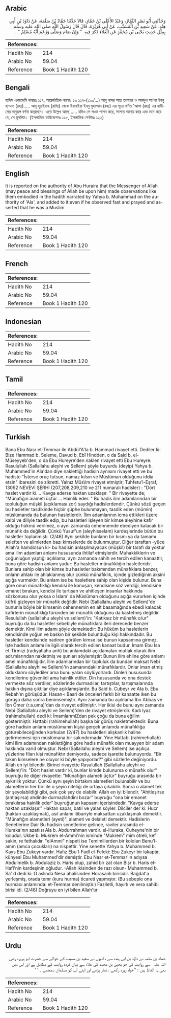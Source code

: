 ## Arabic


<div dir="rtl" lang="ar" style={{fontSize:'larger',backgroundColor:'#f8f9fa',padding:20}}>
وَحَدَّثَنِي أَبُو نَصْرٍ التَّمَّارُ، وَعَبْدُ الأَعْلَى بْنُ حَمَّادٍ، قَالاَ حَدَّثَنَا حَمَّادُ بْنُ سَلَمَةَ، عَنْ دَاوُدَ بْنِ أَبِي هِنْدٍ، عَنْ سَعِيدِ بْنِ الْمُسَيَّبِ، عَنْ أَبِي هُرَيْرَةَ، قَالَ قَالَ رَسُولُ اللَّهِ صلى الله عليه وسلم بِمِثْلِ حَدِيثِ يَحْيَى بْنِ مُحَمَّدٍ عَنِ الْعَلاَءِ ذَكَرَ فِيهِ ‏ "‏ وَإِنْ صَامَ وَصَلَّى وَزَعَمَ أَنَّهُ مُسْلِمٌ ‏"‏ ‏.‏
</div>
<div style={{backgroundColor:'#f8f9fa',padding:20, marginBottom: 10}}><table> <thead> <tr> <th>References:</th> <th></th> </tr> </thead> <tbody><tr><td>Hadith No</td><td>214</td></tr><tr><td>Arabic No</td><td>59.04</td></tr><tr><td>Reference</td><td>Book 1 Hadith 120</td></tr></tbody></table></div>

## Bengali


<div dir="ltr" lang="bn" style={{fontSize:'larger',backgroundColor:'#f8f9fa',padding:20}}>
হাদিস একাডেমি নাম্বারঃ ১১৭, আন্তর্জাতিক নাম্বারঃ ৫৯ ১১৭-(১১০/...) আবূ নাসর আত তামমার ও আবদুল আ'লা ইবনু হাম্মাদ (রহঃ)..... আবূ হুরাইরাহ (রাযিঃ) থেকে ইয়াহইয়া ইবনু মুহাম্মাদ (রহঃ) এর সূত্রে বর্ণিত 'আলা (রহঃ) এর হাদীসের অনুরূপ বর্ণনা করেছেন। এতে উল্লেখ আছে ..... যদিও সে সওম পালন করে, সালাত আদায় করে এবং মনে করে যে, সে মুসলিম। (ইসলামিক ফাউন্ডেশনঃ ১১৮, ইসলামিক সেন্টারঃ ১২২)
</div>
<div style={{backgroundColor:'#f8f9fa',padding:20, marginBottom: 10}}><table> <thead> <tr> <th>References:</th> <th></th> </tr> </thead> <tbody><tr><td>Hadith No</td><td>214</td></tr><tr><td>Arabic No</td><td>59.04</td></tr><tr><td>Reference</td><td>Book 1 Hadith 120</td></tr></tbody></table></div>

## English


<div dir="ltr" lang="en" style={{fontSize:'larger',backgroundColor:'#f8f9fa',padding:20}}>
It is reported on the authority of Abu Huraira that the Messenger of Allah (may peace and blessings of Allah be upon him) made observations like them embodied in the hadith narrated by Yahya b. Muhammad on the authority of 'Ala', and added to it:even if he observed fast and prayed and asserted that he was a Muslim
</div>
<div style={{backgroundColor:'#f8f9fa',padding:20, marginBottom: 10}}><table> <thead> <tr> <th>References:</th> <th></th> </tr> </thead> <tbody><tr><td>Hadith No</td><td>214</td></tr><tr><td>Arabic No</td><td>59.04</td></tr><tr><td>Reference</td><td>Book 1 Hadith 120</td></tr></tbody></table></div>

## French


<div dir="ltr" lang="fr" style={{fontSize:'larger',backgroundColor:'#f8f9fa',padding:20}}>

</div>
<div style={{backgroundColor:'#f8f9fa',padding:20, marginBottom: 10}}><table> <thead> <tr> <th>References:</th> <th></th> </tr> </thead> <tbody><tr><td>Hadith No</td><td>214</td></tr><tr><td>Arabic No</td><td>59.04</td></tr><tr><td>Reference</td><td>Book 1 Hadith 120</td></tr></tbody></table></div>

## Indonesian


<div dir="ltr" lang="id" style={{fontSize:'larger',backgroundColor:'#f8f9fa',padding:20}}>

</div>
<div style={{backgroundColor:'#f8f9fa',padding:20, marginBottom: 10}}><table> <thead> <tr> <th>References:</th> <th></th> </tr> </thead> <tbody><tr><td>Hadith No</td><td>214</td></tr><tr><td>Arabic No</td><td>59.04</td></tr><tr><td>Reference</td><td>Book 1 Hadith 120</td></tr></tbody></table></div>

## Tamil


<div dir="ltr" lang="ta" style={{fontSize:'larger',backgroundColor:'#f8f9fa',padding:20}}>

</div>
<div style={{backgroundColor:'#f8f9fa',padding:20, marginBottom: 10}}><table> <thead> <tr> <th>References:</th> <th></th> </tr> </thead> <tbody><tr><td>Hadith No</td><td>214</td></tr><tr><td>Arabic No</td><td>59.04</td></tr><tr><td>Reference</td><td>Book 1 Hadith 120</td></tr></tbody></table></div>

## Turkish


<div dir="ltr" lang="tr" style={{fontSize:'larger',backgroundColor:'#f8f9fa',padding:20}}>
Bana Ebu Nasr et-Temmar ile Abdül'A'la b. Hammad rivayet etti. Dediler ki: Bize Hammad b. Seleme, Davud b. Ebî Hindden, o da Said b. el-Müseyyeb'den, o da Ebu Hureyre'den naklen rivayet etti Ebu Hureyre: Rasulullah (Sallallahu aleyhi ve Sellem) şöyle buyurdu (deyip) Yahya b. Muhammed'in Ala'dan diye naklettiği hadisin aynısını rivayet etti ve bu hadiste "İsterse oruç tutsun, namaz kılsın ve Müslüman olduğunu iddia etsin" ibaresini de zikretti. Yalnız Müs\im rivayet etmiştir; Tuhfetu'l-Eşraf, 13092 NEVEVİ ŞERHİ (207,208,209,210 ve 211 numaralı hadisler) : "Dört haslet vardır ki. .. Kavga ederse haktan uzaklaşır. " Bir rivayette de; "Münafığın aıameti üçtür ... Hainlik eder. " Bu hadis ilim adamlarından bir topluluğun müşkil (açıklaması zor) saydığı hadislerdendir. Çünkü sözü geçen bu hasletler tasdikinde hiçbir şüphe bulunmayan, tasdik eden (mümin) müslümanda da bulunan hasletlerdir. İlim adamlarının icma ettikleri üzere kalbi ve diliyle tasdik edip, bu hasletleri işleyen bir kimse aleyhine kafir olduğu hükmü verilmez, o aynı zamanda cehennemde ebediyen kalacak bir münafık da değildir. Çünkü Yusuf'un (aleyhisselam) kardeşlerinde bütün bu hasletler toplanmıştı. (2/46) Aynı şekilde bunların bir kısmı ya da tamamı seleften ve alimlerden bazı kimselerde de bulunmuştur. Diğer taraftan -yüce Allah'a hamdolsun ki- bu hadisin anlaşılmayacak (müşkil) bir tarafı da yoktur ama ilim adamları anlamı hususunda ihtilaf etmişlerdir. Muhakkiklerin ve çoğunluğun yaptığı açıklama, aynı zamanda sahih ve tercih edilen kanaattir, buna göre hadisin anlamı şudur: Bu hasletler münafıklığın hasletleridir. Bunlara sahip olan bir kimse bu hasletler bakımından münafıklara benzer, onların ahlakı ile ahlaklanmış olur çünkü münafıklık, içinde gizlediğinin aksini açığa vurmaktır. Bu anlam ise bu hasletlere sahip olan kişide bulunur. Buna göre onun münafıklığı kendisi ile konuşan, kendisine söz verdiği, kendisine emanet bırakan, kendisi ile tartışan ve ahitleşen insanlar hakkında sözkonusu olur yoksa o İslam' da Müslüman olduğunu açığa vururken içinde küfrü gizleyen bir münafık değildir. Nebi (Sallallahu aleyhi ve Sellem)'de bununla böyle bir kimsenin cehennemin en alt basamağında ebedi kalacak kafirlerin münafıklığı türünden bir münafık olduğunu da kastetmiş değildir. Resulullah (saIIallahu aleyhi ve seIIem)'in: "Katıksız bir münafık o/ur" buyruğu da bu hasletler sebebiyle münafıklara ileri derecede benzer demektir. Kimi ilim adamı şöyle demektedir: Bu hüküm bu hasletlerin kendisinde yoğun ve baskın bir şekilde bulunduğu kişi hakkındadır. Bu hasletler kendisinde nadiren görülen kimse ise bunun kapsamına girmez. İşte hadisin anlamı ile ilgili olarak tercih edilen kanaat budur. İmam Ebu İsa et-Tirmizi (radıyaIIahu anh) bu anlamdaki açıklamaları mutlak olarak ilim adr.mlarından nakletmiş ve şunları söylemiştir: Bunun ilim ehline göre anlamı amel münafıklığıdır. İlim adamlarından bir topluluk da bundan maksat Nebi (Sallallahu aleyhi ve Sellem)'in zamanındaki münafıklardır. Onlar iman etmiş olduklarını söylediler ama bunu yalan söylüyorlardı. Dinleri hususunda kendilerine güveniidi ama hainlik ettiler. Din hususunda ve ona destek vermekte söz verdiler, sözlerinde durmadılar, tartıştılar, tartışmalarında hakkın dışına çıktılar diye açıklamışlardır. Bu Said b. Cubeyr ve Ata b. Ebu Rebah'ın görüşüdür. Hasan-ı Basri de önceleri farklı bir kanaatte iken bu görüşü daha sonra benimsemiştir. Aynı zamanda bu açıklama İbn Abbas ve İbn Ömer (r.a.uma)'dan da rivayet edilmiştir. Her ikisi de bunu aynı zamanda Nebi (Sallallahu aleyhi ve Sellem)'den de rivayet etmişlerdir. Kadı lyaz (rahimehullah) dedi ki: İmamlarımlZdan pek çoğu da buna eğilim göstermiştir. Hattabi (rahimehullah) başka bir görüş nakletmektedir. Buna göre hadisin anlamı müslümanın kişiyi gerçek anlamda münafıklığa götürebileceğinden korkulan (2/47) bu hasletleri alışkanlık haline getirmemesi için müslümana bir sakındırmadır. Yine Hattabi (rahimehullah) kimi ilim adamından naklettiğine göre hadis münafık olan muayyen bir adam hakkında varid olmuştur. Nebi (Sallallahu aleyhi ve Sellem) ise açıkça yüzlerine filan kişi münafıktır demiyordu, sadece işarette bulunuyordu. "Bir takım kimselere ne oluyor ki böyle yapıyorlar?" gibi sözlerle değiniyordu. Allah en iyi bilendir. Birinci rivayette Rasulullah (Sallallahu aleyhi ve Sellem)'in: "Dört haslet vardır ki, bunlar kimde bulunursa o münafık olur" buyruğu ile diğer rivayette: "Münafığın alameti üçtür" buyruğu arasında bir aykırılık yoktur. Çünkü aynı şeyin birtakım alametleri bulunabilir ve bu alametlerin her biri ile o şeyin niteliği de ortaya çıkabilir. Sonra o alamet tek bir şeyolabildiği gibi, pek çok şey de olabilir. Allah en iyi bilendir. "Ahitleşirse (antlaşırsa) ahdinde durmazlahdini bozar" buyruğu "ona bir emanet bırakılırsa hainlik eder" buyruğunun kapsamı içerisindedir. "Kavga ederse haktan uzaklaşır." Haktan sapar, batı! ve yalan söyler. Dilciler der ki: Hucr (haktan uzaklaşmak), asıl anlamı itibariyle maksattan uzaklaşmak demektir. "Münafığın alametleri (ayeti)", alameti ve delaleti demektir. Hadislerin Senetlerine Dair Bu hadisin senetlerine gelince, raviler arasında el-Huraka'nın azatlısı Ala b. Abdurrahman vardır. el-Huraka, Cuheyne'nin bir koludur. Ukbe b. Mukrem el-Ammi'nin isminde "Mukrem" mim ötreli, kef sakin, re fethalıdır. "elAmmi" nispeti ise Temimlilerden bir kololan Benu'l-amm (amca çocukları) na nispettir. Yine senette Yahya b. Muhammed b. Kays Ebu Zukeyr vardır. Hafız Ebu'l-Fadl el-Feleki: Ebu Zukeyr bir lakaptır, künyesi Ebu Muhammed'dir demiştir. Ebu Nasr et-Temmar'ın adıysa Abdulmelik b. Abdulaziz b. Haris olup, zahid bir zat olan Bişr b. Haris el-Hafi'nin kardeşinin oğludur. -Allah ikisinden de razı olsun- Muhammed b. Sa' d dedi ki: O aslında Nesa ahalisinden Horasanlı birisidir. Bağdat'a yerleşmiş, orada temr (kuru hurma) ticareti yapmıştır. (Bu sebeple ona hurmacı anlamında: et-Temmar denilmiştir.) Faziletli, hayırlı ve vera sahibi birisi idi. (2/48) Doğruyu en iyi bilen Allah'tır
</div>
<div style={{backgroundColor:'#f8f9fa',padding:20, marginBottom: 10}}><table> <thead> <tr> <th>References:</th> <th></th> </tr> </thead> <tbody><tr><td>Hadith No</td><td>214</td></tr><tr><td>Arabic No</td><td>59.04</td></tr><tr><td>Reference</td><td>Book 1 Hadith 120</td></tr></tbody></table></div>

## Urdu


<div dir="rtl" lang="ur" style={{fontSize:'larger',backgroundColor:'#f8f9fa',padding:20}}>
حماد بن سلمہ نے داؤد بن ابی ہندہ سے ، انہوں نے سعید بن مسیب کے حوالے سے حضرت ابو ہریرہ ‌رضی ‌اللہ ‌عنہ ‌ ‌ سے روایت کی جو یحییٰ بن محمد کی علاء سے بیان کردہ روایت کے مطابق ہے اور اس میں بھی یہ الفاظ ہیں : ’’خواہ روزہ رکھے ، نماز پڑھے اور اپنے آپ کو مسلمان سمجھے ۔ ‘ ‘
</div>
<div style={{backgroundColor:'#f8f9fa',padding:20, marginBottom: 10}}><table> <thead> <tr> <th>References:</th> <th></th> </tr> </thead> <tbody><tr><td>Hadith No</td><td>214</td></tr><tr><td>Arabic No</td><td>59.04</td></tr><tr><td>Reference</td><td>Book 1 Hadith 120</td></tr></tbody></table></div>